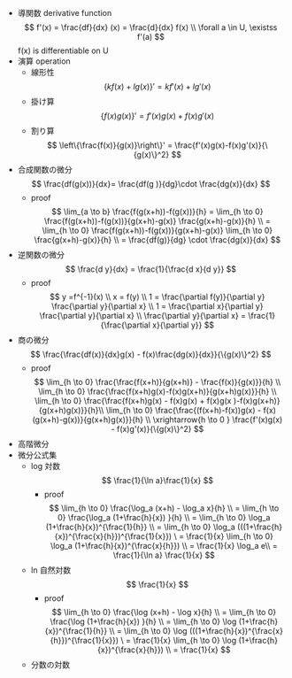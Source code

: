 - 導関数 derivative function
    $$ f'(x) = \frac{df}{dx} (x) = \frac{d}{dx} f(x) \\ \forall a \in U, \existss f'(a) $$
    f(x) is differentiable on U
- 演算 operation
    - 線形性
        $$ \{kf(x)+lg(x)\}' = kf'(x)+lg'(x) $$
    - 掛け算
        $$ \{f(x)g(x)\}'=f'(x)g(x)+f(x)g'(x) $$
    - 割り算
        $$ \left\{\frac{f(x)}{g(x)}\right\}' = \frac{f'(x)g(x)-f(x)g'(x)}{\{g(x)\}^2} $$
- 合成関数の微分
    $$ \frac{df(g(x))}{dx}= \frac{df(g )}{dg}\cdot \frac{dg(x)}{dx} $$
    - proof
        $$ \lim_{a \to b} \frac{f(g(x+h))-f(g(x))}{h} = \lim_{h \to 0} \frac{f(g(x+h))-f(g(x))}{g(x+h)-g(x)} \frac{g(x+h)-g(x)}{h} \\ = \lim_{h \to 0} \frac{f(g(x+h))-f(g(x))}{g(x+h)-g(x)} \lim_{h \to 0} \frac{g(x+h)-g(x)}{h} \\ = \frac{df(g)}{dg} \cdot \frac{dg(x)}{dx} $$
- 逆関数の微分
    $$ \frac{d y}{dx} = \frac{1}{\frac{d x}{d y}} $$
    - proof
        $$ y =f^{-1}(x) \\ x = f(y) \\ 1 = \frac{\partial f(y)}{\partial y} \frac{\partial y}{\partial x} \\ 1 = \frac{\partial x}{\partial y} \frac{\partial y}{\partial x} \\ \frac{\partial y}{\partial x} = \frac{1}{\frac{\partial x}{\partial y}} $$
- 商の微分
    $$ \frac{\frac{df(x)}{dx}g(x) - f(x)\frac{dg(x)}{dx}}{\{g(x)\}^2} $$
    - proof
        $$ \lim_{h \to 0} \frac{\frac{f(x+h)}{g(x+h)} - \frac{f(x)}{g(x)}}{h} \\ \lim_{h \to 0} \frac{\frac{f(x+h)g(x)-f(x)g(x+h)}{g(x+h)g(x)}}{h} \\ \lim_{h \to 0} \frac{\frac{f(x+h)g(x) - f(x)g(x) + f(x)g(x )-f(x)g(x+h)}{g(x+h)g(x)}}{h}\\ \lim_{h \to 0} \frac{\frac{(f(x+h)-f(x))g(x) - f(x)(g(x+h)-g(x))}{g(x+h)g(x)}}{h} \\ \xrightarrow{h \to 0 } \frac{f'(x)g(x) - f(x)g'(x)}{\{g(x)\}^2} $$
- 高階微分
- 微分公式集
    - log 対数
        $$ \frac{1}{\ln a}\frac{1}{x} $$
        - proof
            $$ \lim_{h \to 0} \frac{\log_a (x+h) - \log_a x}{h} \\ = \lim_{h \to 0} \frac{\log_a (1+\frac{h}{x}) }{h} \\ = \lim_{h \to 0} \log_a (1+\frac{h}{x})^{\frac{1}{h}} \\ = \lim_{h \to 0} \log_a (((1+\frac{h}{x})^{\frac{x}{h}})^{\frac{1}{x}}) \ = \frac{1}{x} \lim_{h \to 0} \log_a (1+\frac{h}{x})^{\frac{x}{h}}) \\ = \frac{1}{x} \log_a e\\ = \frac{1}{\ln a} \frac{1}{x} $$
    - ln 自然対数
        $$ \frac{1}{x} $$
        - proof
            $$ \lim_{h \to 0} \frac{\log (x+h) - \log x}{h} \\ = \lim_{h \to 0} \frac{\log (1+\frac{h}{x}) }{h} \\ = \lim_{h \to 0} \log (1+\frac{h}{x})^{\frac{1}{h}} \\ = \lim_{h \to 0} \log (((1+\frac{h}{x})^{\frac{x}{h}})^{\frac{1}{x}}) \ = \frac{1}{x} \lim_{h \to 0} \log (1+\frac{h}{x})^{\frac{x}{h}}) \\ = \frac{1}{x} $$
    - 分数の対数